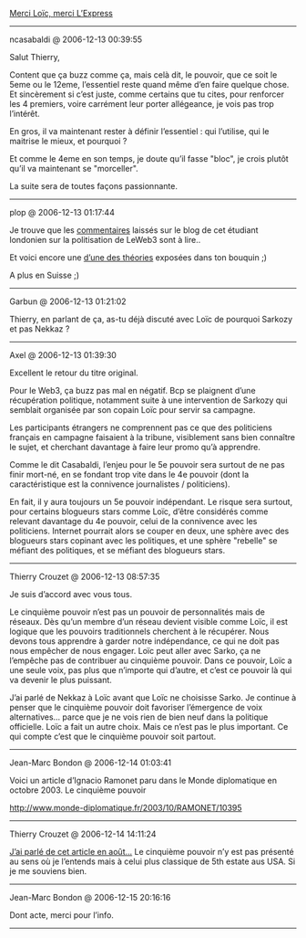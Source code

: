 [Merci Loïc, merci L’Express](../../../2006/12/merci-loic-merci-lexpress.md)

---
ncasabaldi @ 2006-12-13 00:39:55

Salut Thierry,

Content que ça buzz comme ça, mais celà dit, le pouvoir, que ce soit le 5eme ou le 12eme, l’essentiel reste quand même d’en faire quelque chose. Et sincèrement si c’est juste, comme certains que tu cites, pour renforcer les 4 premiers, voire carrément leur porter allégeance, je vois pas trop l’intérêt.

En gros, il va maintenant rester à définir l’essentiel : qui l’utilise, qui le maitrise le mieux, et pourquoi ?

Et comme le 4eme en son temps, je doute qu’il fasse "bloc", je crois plutôt qu’il va maintenant se "morceller".

La suite sera de toutes façons passionnante.

---

plop @ 2006-12-13 01:17:44

Je trouve que les [commentaires](http://blogs.opml.org/tommorris/2006/12/12) laissés sur le blog de cet étudiant londonien sur la politisation de LeWeb3 sont à lire..

Et voici encore une [d’une des théories](http://www.tuttifrutti.over-blog.com/article-4829557.html) exposées dans ton bouquin ;)

A plus en Suisse ;)

---

Garbun @ 2006-12-13 01:21:02

Thierry, en parlant de ça, as-tu déjà discuté avec Loïc de pourquoi Sarkozy et pas Nekkaz ?

---

Axel @ 2006-12-13 01:39:30

Excellent le retour du titre original.

Pour le Web3, ça buzz pas mal en négatif. Bcp se plaignent d’une récupération politique, notamment suite à une intervention de Sarkozy qui semblait organisée par son copain Loïc pour servir sa campagne.

Les participants étrangers ne comprennent pas ce que des politiciens français en campagne faisaient à la tribune, visiblement sans bien connaître le sujet, et cherchant davantage à faire leur promo qu’à apprendre.

Comme le dit Casabaldi, l’enjeu pour le 5e pouvoir sera surtout de ne pas finir mort-né, en se fondant trop vite dans le 4e pouvoir (dont la caractéristique est la connivence journalistes / politiciens). 

En fait, il y aura toujours un 5e pouvoir indépendant. Le risque sera surtout, pour certains blogueurs stars comme Loïc, d’être considérés comme relevant davantage du 4e pouvoir, celui de la connivence avec les politiciens. Internet pourrait alors se couper en deux, une sphère avec des blogueurs stars copinant avec les politiques, et une sphère "rebelle" se méfiant des politiques, et se méfiant des blogueurs stars.

---

Thierry Crouzet @ 2006-12-13 08:57:35

Je suis d’accord avec vous tous.

Le cinquième pouvoir n’est pas un pouvoir de personnalités mais de réseaux. Dès qu’un membre d’un réseau devient visible comme Loïc, il est logique que les pouvoirs traditionnels cherchent à le récupérer. Nous devons tous apprendre à garder notre indépendance, ce qui ne doit pas nous empêcher de nous engager. Loïc peut aller avec Sarko, ça ne l’empêche pas de contribuer au cinquième pouvoir. Dans ce pouvoir, Loïc a une seule voix, pas plus que n’importe qui d’autre, et c’est ce pouvoir là qui va devenir le plus puissant.

J’ai parlé de Nekkaz à Loïc avant que Loïc ne choisisse Sarko. Je continue à penser que le cinquième pouvoir doit favoriser l’émergence de voix alternatives... parce que je ne vois rien de bien neuf dans la politique officielle. Loïc a fait un autre choix. Mais ce n’est pas le plus important. Ce qui compte c’est que le cinquième pouvoir soit partout.

---

Jean-Marc Bondon @ 2006-12-14 01:03:41

Voici un article d’Ignacio Ramonet paru dans le Monde diplomatique en octobre 2003. Le cinquième pouvoir 

http://www.monde-diplomatique.fr/2003/10/RAMONET/10395

---

Thierry Crouzet @ 2006-12-14 14:11:24

[J’ai parlé de cet article en août...](http://blog.tcrouzet.com/2006/08/22/le-cinquieme-pouvoir/) Le cinquième pouvoir n’y est pas présenté au sens où je l’entends mais à celui plus classique de 5th estate aus USA. Si je me souviens bien.

---

Jean-Marc Bondon @ 2006-12-15 20:16:16

Dont acte, merci pour l’info.

---

